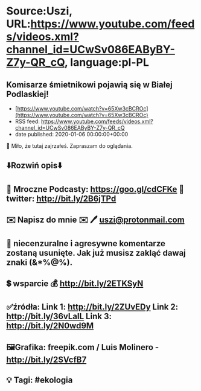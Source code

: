# Source:Uszi, URL:https://www.youtube.com/feeds/videos.xml?channel_id=UCwSv086EAByBY-Z7y-QR_cQ, language:pl-PL

## Komisarze śmietnikowi pojawią się w Białej Podlaskiej!
 - [https://www.youtube.com/watch?v=65Xw3cBCROc](https://www.youtube.com/watch?v=65Xw3cBCROc)
 - RSS feed: https://www.youtube.com/feeds/videos.xml?channel_id=UCwSv086EAByBY-Z7y-QR_cQ
 - date published: 2020-01-06 00:00:00+00:00

🤪 Miło, że tutaj zajrzałeś.  Zapraszam do oglądania.

⬇️Rozwiń opis⬇️
-------------------------------------------------------------
👀 Mroczne Podcasty: https://goo.gl/cdCFKe
👀 twitter: http://bit.ly/2B6jTPd
-------------------------------------------------------------
✉️ Napisz do mnie ✉️ 
🖊️ uszi@protonmail.com
-------------------------------------------------------------
👺 niecenzuralne i agresywne komentarze zostaną usunięte.  Jak już musisz zakląć dawaj znaki (&*%@%).
-------------------------------------------------------------
💲 wsparcie
💰 http://bit.ly/2ETKSyN
-------------------------------------------------------------
✅źródła:
Link 1:                   http://bit.ly/2ZUvEDy
Link 2:                   http://bit.ly/36vLaIL
Link 3:                   http://bit.ly/2N0wd9M
-------------------------------------------------------------
🖼Grafika: 
freepik.com /  Luis Molinero - http://bit.ly/2SVcfB7
-------------------------------------------------------------
💡 Tagi: #ekologia
-------------------------------------------------------------

